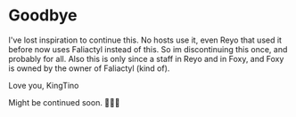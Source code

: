 # Goodbye
I've lost inspiration to continue this. No hosts use it, even Reyo that used it before now uses Faliactyl instead of this.
So im discontinuing this once, and probably for all.
Also this is only since a staff in Reyo and in Foxy, and Foxy is owned by the owner of Faliactyl (kind of).

Love you,
KingTino

Might be continued soon. 👀👀👀
